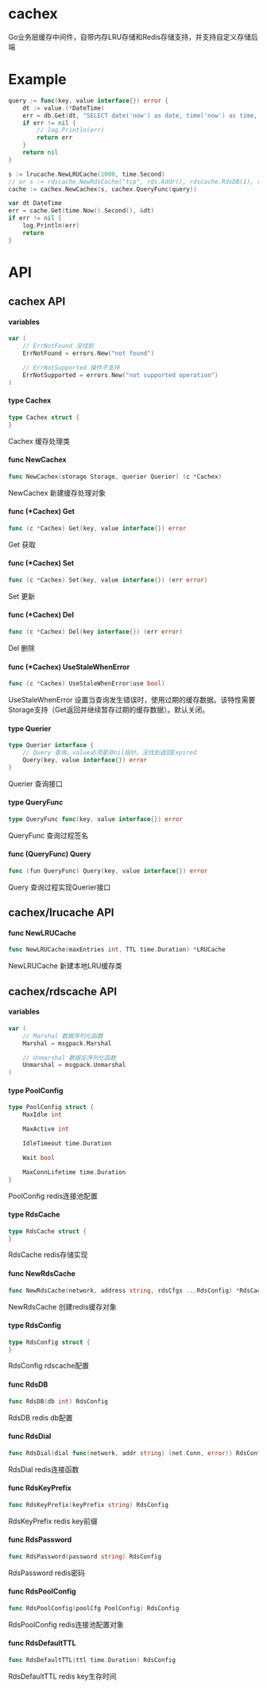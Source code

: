 # cachex
Go业务层缓存中间件，自带内存LRU存储和Redis存储支持，并支持自定义存储后端

# Example
```go
query := func(key, value interface{}) error {
	dt := value.(*DateTime)
	err = db.Get(dt, "SELECT date('now') as date, time('now') as time, random() as rand;")
	if err != nil {
		// log.Println(err)
		return err
	}
	return nil
}

s := lrucache.NewLRUCache(1000, time.Second)
// or s := rdscache.NewRdsCache("tcp", rds.Addr(), rdscache.RdsDB(1), rdscache.RdsKeyPrefix("cache"))
cache := cachex.NewCachex(s, cachex.QueryFunc(query))

var dt DateTime
err = cache.Get(time.Now().Second(), &dt)
if err != nil {
	log.Println(err)
	return
}
```

# API

## cachex API

#### variables

```go
var (
	// ErrNotFound 没找到
	ErrNotFound = errors.New("not found")

	// ErrNotSupported 操作不支持
	ErrNotSupported = errors.New("not supported operation")
)
```

#### type Cachex

```go
type Cachex struct {
}
```

Cachex 缓存处理类

#### func  NewCachex

```go
func NewCachex(storage Storage, querier Querier) (c *Cachex)
```
NewCachex 新建缓存处理对象

#### func (*Cachex) Get

```go
func (c *Cachex) Get(key, value interface{}) error
```
Get 获取

#### func (*Cachex) Set

```go
func (c *Cachex) Set(key, value interface{}) (err error)
```
Set 更新

#### func (*Cachex) Del

```go
func (c *Cachex) Del(key interface{}) (err error)
```
Del 删除

#### func (*Cachex) UseStaleWhenError

```go
func (c *Cachex) UseStaleWhenError(use bool)
```
UseStaleWhenError 设置当查询发生错误时，使用过期的缓存数据。该特性需要Storage支持（Get返回并继续暂存过期的缓存数据）。默认关闭。

#### type Querier

```go
type Querier interface {
	// Query 查询。value必须是非nil指针。没找到返回Expired
	Query(key, value interface{}) error
}
```

Querier 查询接口

#### type QueryFunc

```go
type QueryFunc func(key, value interface{}) error
```

QueryFunc 查询过程签名

#### func (QueryFunc) Query

```go
func (fun QueryFunc) Query(key, value interface{}) error
```
Query 查询过程实现Querier接口

## cachex/lrucache API

#### func  NewLRUCache

```go
func NewLRUCache(maxEntries int, TTL time.Duration) *LRUCache
```
NewLRUCache 新建本地LRU缓存类

## cachex/rdscache API

#### variables

```go
var (
	// Marshal 数据序列化函数
	Marshal = msgpack.Marshal

	// Unmarshal 数据反序列化函数
	Unmarshal = msgpack.Unmarshal
)
```

#### type PoolConfig

```go
type PoolConfig struct {
	MaxIdle int

	MaxActive int

	IdleTimeout time.Duration

	Wait bool

	MaxConnLifetime time.Duration
}
```

PoolConfig redis连接池配置

#### type RdsCache

```go
type RdsCache struct {
}
```

RdsCache redis存储实现

#### func  NewRdsCache

```go
func NewRdsCache(network, address string, rdsCfgs ...RdsConfig) *RdsCache
```
NewRdsCache 创建redis缓存对象

#### type RdsConfig

```go
type RdsConfig struct {
}
```

RdsConfig rdscache配置

#### func  RdsDB

```go
func RdsDB(db int) RdsConfig
```
RdsDB redis db配置

#### func  RdsDial

```go
func RdsDial(dial func(network, addr string) (net.Conn, error)) RdsConfig
```
RdsDial redis连接函数

#### func  RdsKeyPrefix

```go
func RdsKeyPrefix(keyPrefix string) RdsConfig
```
RdsKeyPrefix redis key前缀

#### func  RdsPassword

```go
func RdsPassword(password string) RdsConfig
```
RdsPassword redis密码

#### func  RdsPoolConfig

```go
func RdsPoolConfig(poolCfg PoolConfig) RdsConfig
```
RdsPoolConfig redis连接池配置对象

#### func  RdsDefaultTTL

```go
func RdsDefaultTTL(ttl time.Duration) RdsConfig
```
RdsDefaultTTL redis key生存时间

